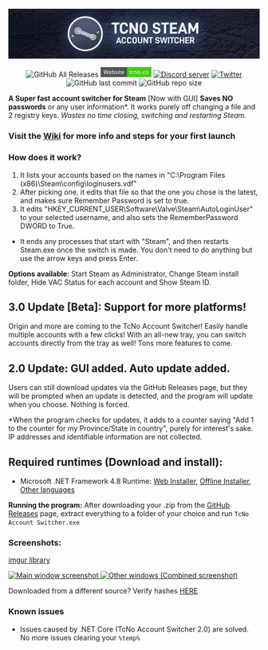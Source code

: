 <p align="center">
  <a href="https://tcno.co/">
    <img src="/docs/img/Banner.png"></a>
</p>
<p align="center">
  <img alt="GitHub All Releases" src="https://img.shields.io/github/downloads/TcNobo/TcNo-Acc-Switcher/total?logo=GitHub&style=flat-square">
  <a href="https://tcno.co/">
    <img alt="Website" src="/docs/img/web.svg" height=20"></a>
  <a href="https://discord.gg/wkJp38m">
    <img alt="Discord server" src="https://img.shields.io/discord/217649733915770880?label=Discord&logo=discord&style=flat-square"></a>
  <a href="https://twitter.com/TcNobo">
    <img alt="Twitter" src="https://img.shields.io/twitter/follow/TcNobo?label=Follow%20%40TcNobo&logo=Twitter&style=flat-square"></a>
  <img alt="GitHub last commit" src="https://img.shields.io/github/last-commit/TcNobo/TcNo-Acc-Switcher?logo=GitHub&style=flat-square">
  <img alt="GitHub repo size" src="https://img.shields.io/github/repo-size/TcNobo/TcNo-Acc-Switcher?logo=GitHub&style=flat-square">
</p>
                                                                                                                                         
**A Super fast account switcher for Steam** [Now with GUI]
**Saves NO passwords** or any user information*. It works purely off changing a file and 2 registry keys.
*Wastes no time closing, switching and restarting Steam.*

### Visit the [Wiki](https://github.com/TcNobo/TcNo-Acc-Switcher/wiki) for more info and steps for your first launch

### How does it work?
1. It lists your accounts based on the names in "C:\Program Files (x86)\Steam\config\loginusers.vdf"
2. After picking one, it edits that file so that the one you chose is the latest, and makes sure Remember Password is set to true.
3. It edits "HKEY_CURRENT_USER\Software\Valve\Steam\AutoLoginUser" to your selected username, and also sets the RememberPassword DWORD to True.

- It ends any processes that start with "Steam", and then restarts Steam.exe once the switch is made. You don't need to do anything but use the arrow keys and press Enter.

**Options available**: Start Steam as Administrator, Change Steam install folder, Hide VAC Status for each account and Show Steam ID. 

## 3.0 Update [Beta]: Support for more platforms!
Origin and more are coming to the TcNo Account Switcher! Easily handle multiple accounts with a few clicks!
With an all-new tray, you can switch accounts directly from the tray as well!
Tons more features to come.

## 2.0 Update: GUI added. Auto update added.
Users can still download updates via the GitHub Releases page, but they will be prompted when an update is detected, and the program will update when you choose. Nothing is forced.

*When the program checks for updates, it adds to a counter saying "Add 1 to the counter for my Province/State in country", purely for interest's sake. IP addresses and identifiable information are not collected.
## Required runtimes (Download and install):
- Microsoft .NET Framework 4.8 Runtime: [Web Installer](https://dotnet.microsoft.com/download/dotnet-framework/thank-you/net48-web-installer), [Offline Installer](https://dotnet.microsoft.com/download/dotnet-framework/thank-you/net48-offline-installer), [Other languages](https://dotnet.microsoft.com/download/dotnet-framework/net48)

**Running the program:** After downloading your .zip from the [GitHub Releases](https://github.com/TcNobo/TcNo-Acc-Switcher/releases) page, extract everything to a folder of your choice and run `TcNo Account Switcher.exe`

### Screenshots:
[imgur library](https://imgur.com/prhdlks)
<p><a href="https://imgur.com/a/iIlPtrW">
  <img alt="Main window screenshot" src="https://i.imgur.com/prhdlks.png" height=420">
  <img alt="Other windows (Combined screenshot)" src="https://i.imgur.com/7wti1KR.png" width=773">
</a></p>

Downloaded from a different source? Verify hashes [HERE](https://tcno.co/Projects/AccSwitcher/Hashes.html)

### Known issues
- Issues caused by .NET Core (TcNo Account Switcher 2.0) are solved. No more issues clearing your `%temp%`
